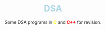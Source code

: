 <div align="center">
<h1 style="color: lightblue">DSA</h1>
<p>Some DSA programs in <b style="color: yellow">C</b> and <b style="color: red">C++</b> for revision.</p>
</div>
